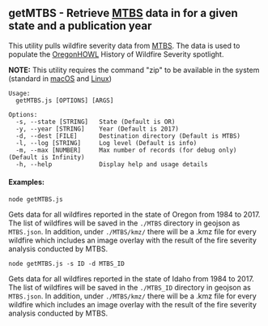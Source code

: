 ## getMTBS - Retrieve [MTBS](https://www.mtbs.gov/) data in for a given state and a publication year

This utility pulls wildfire severity data from [MTBS](https://www.mtbs.gov/). The data is used to populate the [OregonHOWL](https://oregonhowl.org/?view=wildfires) History of Wildfire Severity spotlight.

**NOTE:** This utility requires the command "zip" to be available in the system (standard in [macOS](https://ss64.com/osx/zip.html) and [Linux](https://ss64.com/bash/zip.html))

```
Usage:
  getMTBS.js [OPTIONS] [ARGS]

Options:
  -s, --state [STRING]   State (Default is OR)
  -y, --year [STRING]    Year (Default is 2017)
  -d, --dest [FILE]      Destination directory (Default is MTBS)
  -l, --log [STRING]     Log level (Default is info)
  -m, --max [NUMBER]     Max number of records (for debug only) (Default is Infinity)
  -h, --help             Display help and usage details
```
#### Examples:

```
node getMTBS.js
```

Gets data for all wildfires reported in the state of Oregon from 1984 to 2017. The list of wildfires will be saved in the ```./MTBS``` directory in geojson as ```MTBS.json```. In addition, under ```./MTBS/kmz/``` there will be a .kmz file for every wildfire which includes an image overlay with the result of the fire severity analysis conducted by MTBS.

```
node getMTBS.js -s ID -d MTBS_ID
```

Gets data for all wildfires reported in the state of Idaho from 1984 to 2017. The list of wildfires will be saved in the ```./MTBS_ID``` directory in geojson as ```MTBS.json```. In addition, under ```./MTBS/kmz/``` there will be a .kmz file for every wildfire which includes an image overlay with the result of the fire severity analysis conducted by MTBS.
